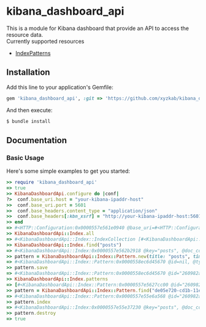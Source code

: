 # kibana_dashboard_api
This is a module for Kibana dashboard that provide an API to access the resource data.  
Currently supported resources
* [IndexPatterns](https://www.elastic.co/guide/en/kibana/current/index-patterns.html)

## Installation

Add this line to your application's Gemfile:
```ruby
gem 'kibana_dashboard_api', :git => 'https://github.com/xyzkab/kibana_dashboard_api'
```

And then execute:
```bash
$ bundle install
```

## Documentation

### Basic Usage

Here's some simple examples to get you started:

```ruby
>> require 'kibana_dashboard_api'
=> true
>> KibanaDashboardApi.configure do |conf|
?>  conf.base_uri.host = "your-kibana-ipaddr-host"
>>  conf.base_uri.port = 5601
>>  conf.base_headers.content_type = "application/json"
>>  conf.base_headers[:kbn_xsrf] = "http://your-kibana-ipaddr-host:5601/"
>> end
=> #<HTTP::Configuration:0x0000557e561e0940 @base_uri=#<HTTP::Configuration::BaseURI:0x0000557e561e08c8 @host="your-kibana-ipaddr-host", @port=5601, @ssl=false>, @base_headers=#<HTTP::Configuration::BaseHeaders:0x0000557e561e0850 @headers=#<HTTP::Headers {"Content-Type"=>"application/json; charset=UTF-9", "Kbn-Xsrf"=>"http://your-kibana-ipaddr-host:5601/"}>>>
>> KibanaDashboardApi::Index.all
=> #<KibanaDashboardApi::Index::IndexCollection [#<KibanaDashboardApi::Index:0x0000557e56209f48 @key="posts", @doc_count=1>]>
>> KibanaDashboardApi::Index.find("posts")
=> #<KibanaDashboardApi::Index:0x0000557e562b2918 @key="posts", @doc_count=1>
>> pattern = KibanaDashboardApi::Index::Pattern.new(title: "posts", time_field_name: "updated_at", default_index: true)
=> #<KibanaDashboardApi::Index::Pattern:0x0000558ec6d45670 @id=nil, @type=nil, @title="posts", @time_field_name="updated_at", @default_index=true>
>> pattern.save
=> #<KibanaDashboardApi::Index::Pattern:0x0000558ec6d45670 @id="260982a0-cd2d-11e8-94bd-ebd66ce45135", @type="index-pattern", @title="posts*", @time_field_name="updated_at", @default_index=true>
>> KibanaDashboardApi::Index.patterns
=> [#<KibanaDashboardApi::Index::Pattern:0x0000557e5627cc00 @id="260982a0-cd2d-11e8-94bd-ebd66ce45135", @type="index-pattern", @title="posts", @time_field_name="updated_at", @default_index=false>]
>> pattern = KibanaDashboardApi::Index::Pattern.find("de05e720-cd1b-11e8-94bd-ebd66ce45135")
=> #<KibanaDashboardApi::Index::Pattern:0x0000557e55e6a568 @id="260982a0-cd2d-11e8-94bd-ebd66ce45135", @type="index-pattern", @title="posts", @time_field_name="updated_at", @default_index=false>
>> pattern.index
=> #<KibanaDashboardApi::Index:0x0000557e55e37230 @key="posts", @doc_count=1>
>> pattern.destroy
=> true
```
